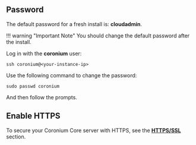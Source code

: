 ## Password

The default password for a fresh install is: __cloudadmin__.

!!! warning "Important Note"
    You should change the default password after the install.
    
Log in with the __coronium__ user:

```
ssh coronium@<your-instance-ip>
```

Use the following command to change the password:

```
sudo passwd coronium
```

And then follow the prompts.

## Enable HTTPS

To secure your Coronium Core server with HTTPS, see the __[HTTPS/SSL](/ssl)__ section.
